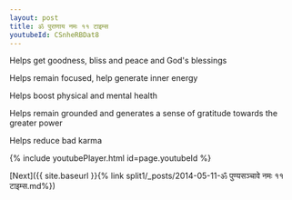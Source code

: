 ```yaml
---
layout: post
title: ॐ पुराणाय नमः ११ टाइम्स
youtubeId: CSnheRBDat8
---
```

 
 
Helps get goodness, bliss and peace and God's blessings
 
Helps remain focused, help generate inner energy 
 
Helps boost physical and mental health 
 
Helps remain grounded and generates a sense of gratitude towards the greater power 
 
Helps reduce bad karma
 
 
 
 


{% include youtubePlayer.html id=page.youtubeId %}
 
[Next]({{ site.baseurl }}{% link  split1/_posts/2014-05-11-ॐ पुण्यसञ्चावे नमः ११ टाइम्स.md%})
 

